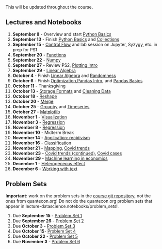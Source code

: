 This will be updated throughout the course.

## Lectures and Notebooks
1. **September 8** -  Overview and start [Python Basics](https://datascience.quantecon.org/python_fundamentals/basics.html)
2. **September 13** - Finish [Python Basics](https://datascience.quantecon.org/python_fundamentals/basics.html) and [Collections](https://datascience.quantecon.org/python_fundamentals/collections.html)
3. **September 15** - [Control Flow](https://datascience.quantecon.org/python_fundamentals/control_flow.html) and lab session on Jupyter, Syzygy, etc.  in prep for PS1
4. **September 20** - [Functions](https://datascience.quantecon.org/python_fundamentals/functions.html)
5. **September 22** - [Numpy](https://datascience.quantecon.org/scientific/numpy_arrays.html)
6. **September 27** - Review PS2, [Plotting Intro](https://datascience.quantecon.org/scientific/plotting.html)
7. **September 29** - [Linear Algebra](https://datascience.quantecon.org/scientific/applied_linalg.html)
8. **October 4** - Finish [Linear Algebra](https://datascience.quantecon.org/scientific/applied_linalg.html) and [Randomness](https://datascience.quantecon.org/scientific/randomness.html)
9. **October 6** - Finish [Optimization](https://datascience.quantecon.org/scientific/optimization.html),[Pandas Intro](https://datascience.quantecon.org/pandas/intro.html), and [Pandas Basics](https://datascience.quantecon.org/pandas/basics.html)
10. **October 11** - Thanksgiving
11. **October 13** - [Storage Formats](https://datascience.quantecon.org/pandas/storage_formats.html) and [Cleaning Data](https://datascience.quantecon.org/pandas/data_clean.html)
12. **October 18** - [Reshape](https://datascience.quantecon.org/pandas/reshape.html)
13. **October 20** - [Merge](https://datascience.quantecon.org/pandas/merge.html)
14. **October 25** - [Groupby](https://datascience.quantecon.org/pandas/groupby.html) and [Timeseries](https://datascience.quantecon.org/pandas/timeseries.html)
15. **October 27** - [Matplotlib](https://datascience.quantecon.org/pandas/matplotlib.html)
16. **November 1** - [Visualization](https://datascience.quantecon.org/applications/visualization_rules.html)
17. **November 3** - [Regression](https://datascience.quantecon.org/applications/regression.html)
18. **November 8** - [Regression](https://datascience.quantecon.org/applications/regression.html)
18. **November 10** - Midterm Break
19. **November 14** - [Application: recidivism](https://datascience.quantecon.org/applications/recidivism.html)
20. **November 16** - [Classification](https://datascience.quantecon.org/applications/classification.html)
21. **November 21** - [Mapping](https://datascience.quantecon.org/applications/maps.html), [Covid trends](https://github.com/ubcecon/ECON323_2020_Fall/blob/master/extra_notebooks/covid-trends.ipynb)
22. **November 23** - [Covid trends (continued)](https://github.com/ubcecon/ECON323_2020_Fall/blob/master/extra_notebooks/covid-trends.ipynb), [Covid cases](https://github.com/ubcecon/ECON323_2020_Fall/blob/master/extra_notebooks/covid-cases.ipynb)
23. **November 29** - [Machine learning in economics](https://datascience.quantecon.org/applications/ml_in_economics.html)
24. **December 1** - [Heterogeneous effect](https://datascience.quantecon.org/applications/heterogeneity.html)
25. **December 6** - [Working with text](https://datascience.quantecon.org/applications/working_with_text.html)

## Problem Sets
**Important:** work on the problem sets in the [course git repository](https://github.com/ubcecon/ECON323_2021_Fall/tree/master/problem_sets), not the ones from quantecon.org! Do not do the quantecon.org problem sets that appear in lecture-datascience.notebooks/problem_sets!.

1. Due **September 15** - [Problem Set 1](https://github.com/ubcecon/ECON323_2021_Fall/tree/master/problem_sets/problem_set_1.ipynb)
2. Due **September 26** - [Problem Set 2](https://github.com/ubcecon/ECON323_2021_Fall/tree/master/problem_sets/problem_set_2.ipynb)
3. Due **October 3** - [Problem Set 3](https://github.com/ubcecon/ECON323_2021_Fall/tree/master/problem_sets/problem_set_3.ipynb)
4. Due **October 15**- [Problem Set 4](https://github.com/ubcecon/ECON323_2021_Fall/tree/master/problem_sets/problem_set_4.ipynb)
5. Due **October 22** - [Problem Set 5](https://github.com/ubcecon/ECON323_2021_Fall/tree/master/problem_sets/problem_set_5.ipynb)
6. Due **November 3** - [Problem Set 6](https://github.com/ubcecon/ECON323_2021_Fall/tree/master/problem_sets/problem_set_6.ipynb)
<!-- 7. Due **November 5th** - [Problem Set 7](https://datascience.quantecon.org/problem_sets/problem_set_7.html)  -->
<!-- 7. Due **November 19th** [Problem Set 8](https://datascience.quantecon.org/problem_sets/problem_set_8.html) or the exercises from [the covid prediction notebook](https://github.com/ubcecon/323-covid/blob/master/notebooks/covid-prediction.ipynb) -\-> -->
